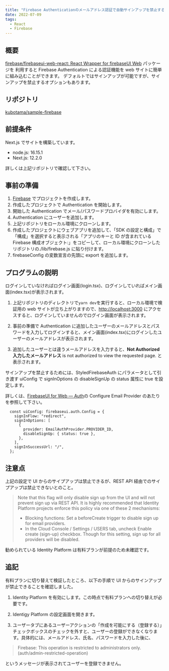```yaml
---
title: "Firebase Authenticationのメールアドレス認証で自動サインアップを禁止する"
date: 2022-07-09
tags:
  - React
  - Firebase
---
```


## 概要

[firebase/firebaseui-web-react: React Wrapper for firebaseUI Web](https://github.com/firebase/firebaseui-web-react) パッケージを
利用すると Firebase Authentication による認証機能を web サイトに簡単に組み込むことができます。
デフォルトではサインアップが可能ですが、サインアップを禁止するオプションもあります。

<!--more-->

## リポジトリ

[kubotama/sample-firebase](https://github.com/kubotama/sample-firebase)

## 前提条件

Next.js でサイトを構築しています。

- node.js: 16.15.1
- Next.js: 12.2.0

詳しくは上記リポジトリで確認して下さい。

## 事前の準備

1. [Firebase](https://console.firebase.google.com/) でプロジェクトを作成します。
1. 作成したプロジェクトで Authentication を開始します。
1. 開始した Authentication でメール/パスワードプロバイダを有効にします。
1. Authentication にユーザーを追加します。
1. 上記リポジトリをローカル環境にクローンします。
1. 作成したプロジェクトにウェブアプリを追加して、「SDK の設定と構成」で「構成」を選択すると表示される「アプリのキーと ID が含まれている Firebase 構成オブジェクト:」をコピーして、ローカル環境にクローンしたリポジトリの./lib/firebase.js に貼り付けます。
1. firebaseConfig の変数宣言の先頭に export を追加します。

## プログラムの説明

ログインしていなければログイン画面(login.tsx)、ログインしていればメイン画面(index.tsx)が表示されます。

1. 上記リポジトリのディレクトリで`yarn dev`を実行すると、ローカル環境で検証用の web サイトが立ち上がりますので、<http://localhost:3000> にアクセスすると、ログインしていませんのでログイン画面が表示されます。

1. 事前の準備で Authentication に追加したユーザーのメールアドレスとパスワードを入力してログインすると、メイン画面(index.tsx)にログインしたユーザーのメールアドレスが表示されます。

1. 追加したユーザーとは違うメールアドレスを入力すると、**Not Authorized** **入力したメールアドレス** is not authorized to view the requested page. と表示されます。

サインアップを禁止するためには、StyledFirebaseAuth にパラメータとして引き渡す uiConfig で signInOptions の disableSignUp の status 属性に true を設定します。

詳しくは、[FirebaseUI for Web — Auth](https://github.com/firebase/firebaseui-web#configure-email-provider)の Configure Email Provider のあたりを参照して下さい。

```tsx:pages/login.tsx
  const uiConfig: firebaseui.auth.Config = {
    signInFlow: "redirect",
    signInOptions: [
      {
        provider: EmailAuthProvider.PROVIDER_ID,
        disableSignUp: { status: true },
      },
    ],
    signInSuccessUrl: "/",
  };
```

## 注意点

上記の設定で UI からのサイプアップは禁止できるが、REST API 経由でのサイプアップは禁止できないとのこと。

> Note that this flag will only disable sign up from the UI and will not prevent sign up via REST API. It is highly recommended that Identity Platform projects enforce this policy via one of these 2 mechanisms:
>
> - Blocking functions: Set a beforeCreate trigger to disable sign up for email providers.
> - In the Cloud Console / Settings / USERS tab, uncheck Enable create (sign-up) checkbox. Though for this setting, sign up for all providers will be disabled.

勧められている Identity Platform は有料プランが前提のため未確認です。

## 追記

有料プランに切り替えて検証したところ、以下の手順で UI からのサインアップが禁止できることを確認しました。

1. Identity Platform を有効にします。この時点で有料プランへの切り替えが必要です。

1. Identigy Platform の設定画面を開きます。

1. ユーザータブにあるユーザーアクションの「作成を可能にする（登録する）」チェックボックスのチェックを外すと、ユーザーの登録ができなくなります。具体的には、メールアドレス、氏名、パスワードを入力した後に、

> Firebase: This operation is restricted to administrators only. (auth/admin-restricted-operation)

というメッセージが表示されてユーザーを登録できません。

